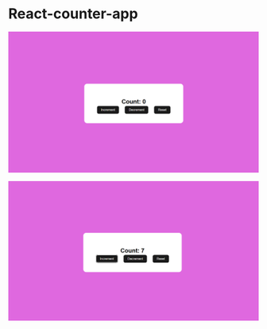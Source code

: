 # React-counter-app
![image alt](https://github.com/anusiva05/React-counter-app/blob/77df999f6509a37bb8a50aeaf328ec98dbb49482/Screenshot%202025-08-27%20163728.png)

![image alt](https://github.com/anusiva05/React-counter-app/blob/9c14eb15e464708f79db012524b1b026fb622af8/Screenshot%202025-08-27%20164144.png)

